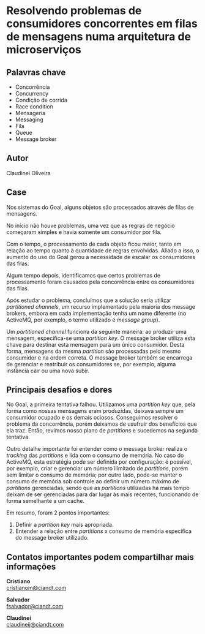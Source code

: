 # Resolvendo problemas de consumidores concorrentes em filas de mensagens numa arquitetura de microserviços

## Palavras chave
* Concorrência
* Concurrency
* Condição de corrida
* Race condition
* Mensageria
* Messaging
* Fila
* Queue
* Message broker

## Autor
Claudinei Oliveira

## Case
Nos sistemas do Goal, alguns objetos são processados através de filas de mensagens.

No início não houve problemas, uma vez que as regras de negócio começaram simples e havia somente um consumidor por fila.

Com o tempo, o processamento de cada objeto ficou maior, tanto em relação ao tempo quanto à quantidade de regras envolvidas.
Aliado a isso, o aumento do uso do Goal gerou a necessidade de escalar os consumidores das filas.

Algum tempo depois, identificamos que certos problemas de processamento foram causados pela concorrência entre os consumidores das filas.

Após estudar o problema, concluímos que a solução seria utilizar *partitioned channels*, um recurso implementado pela maioria dos message brokers, embora em cada implementação tenha um nome diferente (no ActiveMQ, por exemplo, o termo utilizado é *message group*).

Um *partitioned channel* funciona da seguinte maneira: ao produzir uma mensagem, especifica-se uma *partition key*. O message broker utiliza esta chave para destinar esta mensagem para um único consumidor. Desta forma, mensagens da mesma *partition* são processadas pelo mesmo consumidor e na ordem correta. O message broker também se encarrega de gerenciar e reatribuir os consumidores se, por exemplo, alguma instância cair ou uma nova subir.

## Principais desafios e dores
No Goal, a primeira tentativa falhou. Utilizamos uma *partition key* que, pela forma como nossas mensagens eram produzidas, deixava sempre um consumidor ocupado e os demais ociosos. Conseguimos resolver o problema da concorrência, porém deixamos de usufruir dos benefícios que ela traz. Então, revimos nosso plano de *partitions* e sucedemos na segunda tentativa.

Outro detalhe importante foi entender como o message broker realiza o *tracking* das *partitions* e lida com o consumo de memória.  No caso do ActiveMQ, esta estratégia pode ser definida por configuração: é possível, por exemplo, criar e gerenciar um número ilimitado de *partitions*, porém sem limitar o consumo de memória; por outro lado, pode-se manter o consumo de memória sob controle ao definir um número máximo de *partitions* gerenciadas, sendo que as *partitions* utilizadas há mais tempo deixam de ser gerenciadas para dar lugar às mais recentes, funcionando de forma semelhante a um cache.

Em resumo, foram 2 pontos importantes:
1. Definir a *partition key* mais apropriada.
2. Entender a relação entre *partitions* x consumo de memória específica do message broker utilizado.

## Contatos importantes podem compartilhar mais informações
**Cristiano**<br/>
cristianom@ciandt.com

**Salvador**<br/>
fsalvador@ciandt.com

**Claudinei**<br/>
claudineij@ciandt.com